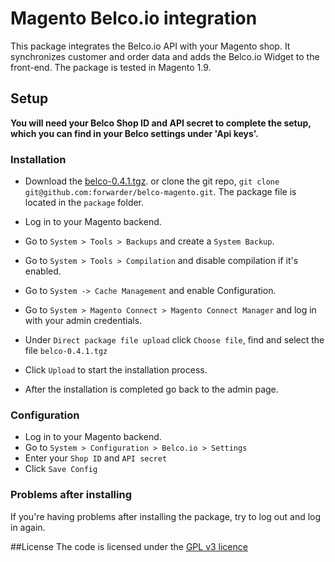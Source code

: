 Magento Belco.io integration
==========================================================

This package integrates the Belco.io API with your Magento shop. It synchronizes customer and order data and adds the Belco.io Widget to the front-end. The package is tested in Magento 1.9.

## Setup

__You will need your Belco Shop ID and API secret to complete the setup, which you can find in your Belco settings under 'Api keys'.__

### Installation

- Download the [belco-0.4.1.tgz](https://github.com/forwarder/belco-magento/raw/master/package/belco-0.4.1.tgz).
or clone the git repo, `git clone git@github.com:forwarder/belco-magento.git`. The package file is located in the `package` folder.
- Log in to your Magento backend.
- Go to `System > Tools > Backups` and create a `System Backup`.
- Go to `System > Tools > Compilation` and disable compilation if it's enabled.
- Go to `System -> Cache Management` and enable Configuration.

- Go to `System > Magento Connect > Magento Connect Manager` and log in with your admin credentials.
- Under `Direct package file upload` click `Choose file`, find and select the file `belco-0.4.1.tgz`
- Click `Upload` to start the installation process.
- After the installation is completed go back to the admin page.

### Configuration

- Log in to your Magento backend.
- Go to `System > Configuration > Belco.io > Settings`
- Enter your `Shop ID` and `API secret`
- Click `Save Config`

### Problems after installing
If you're having problems after installing the package, try to log out and log in again.

##License
The code is licensed under the [GPL v3 licence][gpl-v3-licence]

[api-keys]: https://app.belco.io/settings/api_keys
[belco-api]: http://docs.belco.io/api/
[gpl-v3-licence]: http://choosealicense.com/licenses/gpl-3.0/

